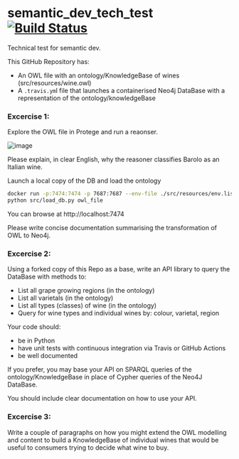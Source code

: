 # semantic_dev_tech_test  [![Build Status](https://travis-ci.org/EBISPOT/semantic_dev_tech_test.svg?branch=master)](https://travis-ci.org/EBISPOT/semantic_dev_tech_test)

Technical test for semantic dev.

This GitHub Repository has:

 *  An OWL file with an ontology/KnowledgeBase of wines (src/resources/wine.owl)
 *  A `.travis.ym`l file that launches a containerised Neo4j DataBase with a representation of the ontology/knowledgeBase
 

### Excercise 1:

Explore the OWL file in Protege and run a reaonser.

![image](https://user-images.githubusercontent.com/112839/97699007-60bd2f00-1aa1-11eb-8e1a-ab8a5b1c98ac.png)

Please explain, in clear English, why the reasoner classifies Barolo as an Italian wine.

Launch a local copy of the DB and load the ontology

```sh
docker run -p:7474:7474 -p 7687:7687 --env-file ./src/resources/env.list matentzn/vfb-prod
python src/load_db.py owl_file
```

You can browse at http://localhost:7474

Please write concise documentation summarising the transformation of OWL to Neo4j.

### Excercise 2: 

Using a forked copy of this Repo as a base, write an API library to query the DataBase with methods to:

* List all grape growing regions (in the ontology)
* List all varietals  (in the ontology)
* List all types (classes) of wine  (in the ontology)
* Query for wine types and individual wines by: colour, varietal, region

Your code should:
  * be in Python
  * have unit tests with continuous integration via Travis or GitHub Actions
  * be well documented

If you prefer, you may base your API on SPARQL queries of the ontology/KnowledgeBase in place of Cypher queries of the Neo4J DataBase.

You should include clear documentation on how to use your API.

### Excercise 3:

Write a couple of paragraphs on how you might extend the OWL modelling and content to build a KnowledgeBase of individual wines that would be useful to consumers trying to decide what wine to buy.
